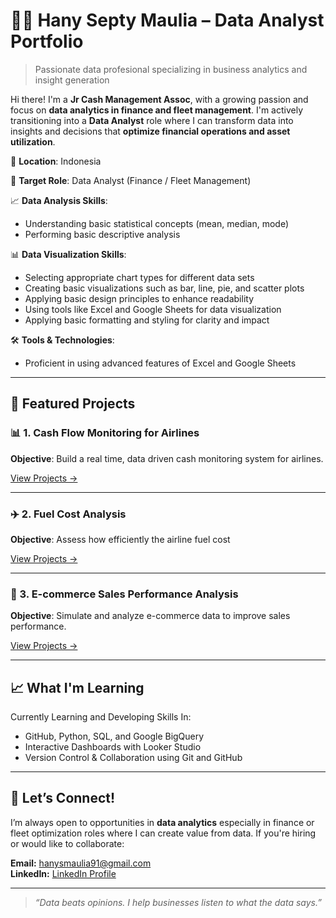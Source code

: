 # 👩‍💻 Hany Septy Maulia – Data Analyst Portfolio

> Passionate data profesional specializing in business analytics and insight generation

Hi there! I'm a **Jr Cash Management Assoc**, with a growing passion and focus on **data analytics in finance and fleet management**. 
I'm actively transitioning into a **Data Analyst** role where I can transform data into insights and decisions that **optimize financial operations and asset utilization**.

📍 **Location**: Indonesia 

🎯 **Target Role**: Data Analyst (Finance / Fleet Management) 

📈 **Data Analysis Skills**:
   - Understanding basic statistical concepts (mean, median, mode)
   - Performing basic descriptive analysis

📊 **Data Visualization Skills**:
   - Selecting appropriate chart types for different data sets
   - Creating basic visualizations such as bar, line, pie, and scatter plots
   - Applying basic design principles to enhance readability
   - Using tools like Excel and Google Sheets for data visualization
   - Applying basic formatting and styling for clarity and impact

🛠️ **Tools & Technologies**:
   - Proficient in using advanced features of Excel and Google Sheets

---

## 🚀 Featured Projects

### 📊 1. Cash Flow Monitoring for Airlines
**Objective**: Build a real time, data driven cash monitoring system for airlines.  

[View Projects →](/projects/Cash-Flow-Monitoring-for-Airlines)

---

### ✈️ 2. Fuel Cost Analysis
**Objective**: Assess how efficiently the airline fuel cost  

[View Projects →](/projects/Fuel-Cost-Analysis)

---

### 🛒 3. E-commerce Sales Performance Analysis
**Objective**: Simulate and analyze e-commerce data to improve sales performance.  

[View Projects →](/projects/Ecommerce-Sales-Performance-Analysis)

---

## 📈 What I'm Learning

Currently Learning and Developing Skills In:

- GitHub, Python, SQL, and Google BigQuery
- Interactive Dashboards with Looker Studio
- Version Control & Collaboration using Git and GitHub

---

## 🤝 Let’s Connect!

I’m always open to opportunities in **data analytics** especially in finance or fleet optimization roles where I can create value from data. If you're hiring or would like to collaborate:

**Email:** hanysmaulia91@gmail.com  
**LinkedIn:** [LinkedIn Profile](https://linkedin.com/in/hanysmaulia)

---

> *“Data beats opinions. I help businesses listen to what the data says.”*

